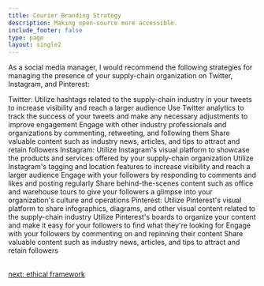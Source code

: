 ```yaml
---
title: Courier Branding Strategy
description: Making open-source more accessible.
include_footer: false
type: page
layout: single2
---
```


<p>
As a social media manager, I would recommend the following strategies for managing the presence of your supply-chain organization on Twitter, Instagram, and Pinterest:

Twitter:
Utilize hashtags related to the supply-chain industry in your tweets to increase visibility and reach a larger audience
Use Twitter analytics to track the success of your tweets and make any necessary adjustments to improve engagement
Engage with other industry professionals and organizations by commenting, retweeting, and following them
Share valuable content such as industry news, articles, and tips to attract and retain followers
Instagram:
Utilize Instagram's visual platform to showcase the products and services offered by your supply-chain organization
Utilize Instagram's tagging and location features to increase visibility and reach a larger audience
Engage with your followers by responding to comments and likes and posting regularly
Share behind-the-scenes content such as office and warehouse tours to give your followers a glimpse into your organization's culture and operations
Pinterest:
Utilize Pinterest's visual platform to share infographics, diagrams, and other visual content related to the supply-chain industry
Utilize Pinterest's boards to organize your content and make it easy for your followers to find what they're looking for
Engage with your followers by commenting on and repinning their content
Share valuable content such as industry news, articles, and tips to attract and retain followers

<br>
<a href="https://workdojos.com/couriers/ethics">next: ethical framework</a>
</p>